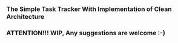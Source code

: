 ### The Simple Task Tracker With Implementation of Clean Architecture

### ATTENTION!!! WIP, Any suggestions are welcome :-)